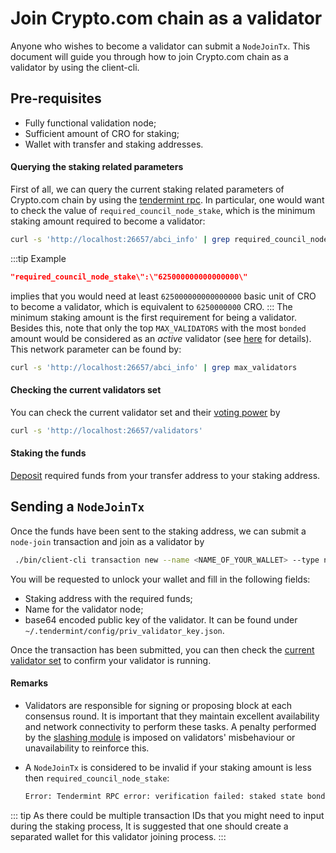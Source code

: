 # Join Crypto.com chain as a validator

Anyone who wishes to become a validator can submit a `NodeJoinTx`. This document will guide you through how to join Crypto.com chain as a validator by using the client-cli.

## Pre-requisites

- Fully functional validation node;
- Sufficient amount of CRO for staking;
- Wallet with transfer and staking addresses.

#### Querying the staking related parameters

First of all, we can query the current staking related parameters of Crypto.com chain by using the [tendermint rpc](https://docs.tendermint.com/master/rpc/). In particular, one would want to check the value of `required_council_node_stake`, which is the minimum staking amount required to become a validator:

```bash
curl -s 'http://localhost:26657/abci_info' | grep required_council_node_stake
```

:::tip Example

```json
"required_council_node_stake\":\"625000000000000000\"
```

implies that you would need at least `625000000000000000` basic unit of CRO to become a validator, which is equivalent to `6250000000` CRO.
::: 
The minimum staking amount is the first requirement for being a validator. Besides this, note that only the top `MAX_VALIDATORS` with the most `bonded` amount would be considered as an _active_ validator (see [here](./staking.md#joining-the-network) for details). This network parameter can be found by:

```bash
curl -s 'http://localhost:26657/abci_info' | grep max_validators
```

#### Checking the current validators set

You can check the current validator set and their [voting power](./staking.md#joining-the-network) by

```bash
curl -s 'http://localhost:26657/validators'
```

#### Staking the funds

[Deposit](../wallets/client-cli.md#_3-staking-operations) required funds from your transfer address to your staking address.

## Sending a `NodeJoinTx`

Once the funds have been sent to the staking address, we can submit a `node-join` transaction and join as a validator by

```bash
 ./bin/client-cli transaction new --name <NAME_OF_YOUR_WALLET> --type node-join
```

You will be requested to unlock your wallet and fill in the following fields:

- Staking address with the required funds;
- Name for the validator node;
- base64 encoded public key of the validator. It can be found under `~/.tendermint/config/priv_validator_key.json`.

Once the transaction has been submitted, you can then check the [current validator set](#check-the-current-validators-set) to confirm your validator is running.

#### Remarks

- Validators are responsible for signing or proposing block at each consensus round. It is important that they maintain excellent availability and network connectivity to perform these tasks. A penalty performed by the [slashing module](./staking.md#slashing) is imposed on validators' misbehaviour or unavailability to reinforce this.
- A `NodeJoinTx` is considered to be invalid if your staking amount is less then `required_council_node_stake`:

  ```bash
  Error: Tendermint RPC error: verification failed: staked state bonded amount is less than the minimal required stake
  ```

::: tip
As there could be multiple transaction IDs that you might need to input
during the staking process, It is suggested that one should create a separated wallet for this validator joining process.
:::

